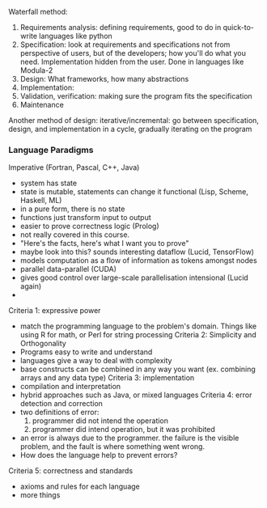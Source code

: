 Waterfall method:
1. Requirements analysis: defining requirements, good to do in quick-to-write languages like python
2. Specification: look at requirements and specifications not from perspective of users, but of the developers; how you'll do what you need. Implementation hidden from the user.  Done in languages like Modula-2
3. Design: What frameworks, how many abstractions
4. Implementation: 
5. Validation, verification: making sure the program fits the specification
6. Maintenance

Another method of design: iterative/incremental:
go between specification, design, and implementation in a cycle, gradually iterating on the program

### Language Paradigms
Imperative (Fortran, Pascal, C++, Java)
- system has state
- state is mutable, statements can change it
functional (Lisp, Scheme, Haskell, ML)
- in a pure form, there is no state
- functions just transform input to output
- easier to prove correctness
logic (Prolog)
- not really covered in this course.
- "Here's the facts, here's what I want you to prove"
- maybe look into this? sounds interesting
dataflow (Lucid, TensorFlow)
- models computation as a flow of information as tokens amongst nodes
- parallel
data-parallel (CUDA)
- gives good control over large-scale parallelisation
intensional (Lucid again)
- 



Criteria 1: expressive power
- match the programming language to the problem's domain. Things like using R for math, or Perl for string processing
Criteria 2: Simplicity and Orthogonality
- Programs easy to write and understand
- languages give a way to deal with complexity
- base constructs can be combined in any way you want (ex. combining arrays and any data type)
Criteria 3: implementation
- compilation and interpretation
- hybrid approaches such as Java, or mixed languages
Criteria 4: error detection and correction
- two definitions of error:
	1. programmer did not intend the operation
	2. programmer did intend operation, but it was prohibited
- an error is always due to the programmer. the failure is the visible problem, and the fault is where something went wrong.
- How does the language help to prevent errors?

Criteria 5: correctness and standards
- axioms and rules for each language
- more things